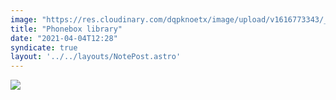 ```yaml
---
image: "https://res.cloudinary.com/dqpknoetx/image/upload/v1616773343/_DSC8953_ztdw6o.jpg"
title: "Phonebox library"
date: "2021-04-04T12:28"
syndicate: true
layout: '../../layouts/NotePost.astro'
---
```

![](https://res.cloudinary.com/dqpknoetx/image/upload/v1616773343/_DSC8953_ztdw6o.jpg)